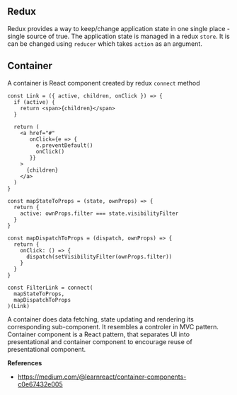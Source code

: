 ## Redux

Redux provides a way to keep/change application state in one single place - single source of true. The application state is managed in a redux `store`. It is can be changed using `reducer` which takes `action` as an argument.

## Container

A container is React component created by redux `connect` method

    const Link = ({ active, children, onClick }) => {
      if (active) {
        return <span>{children}</span>
      }

      return (
        <a href="#"
           onClick={e => {
             e.preventDefault()
             onClick()
           }}
        >
          {children}
        </a>
      )
    }

    const mapStateToProps = (state, ownProps) => {
      return {
        active: ownProps.filter === state.visibilityFilter
      }
    }

    const mapDispatchToProps = (dispatch, ownProps) => {
      return {
        onClick: () => {
          dispatch(setVisibilityFilter(ownProps.filter))
        }
      }
    }

    const FilterLink = connect(
      mapStateToProps,
      mapDispatchToProps
    )(Link)

A container does data fetching, state updating and rendering its corresponding sub-component. It resembles a controler in MVC pattern.
Container component is a React pattern, that separates UI into presentational and container component to encourage reuse of presentational component.

**References**

* https://medium.com/@learnreact/container-components-c0e67432e005
